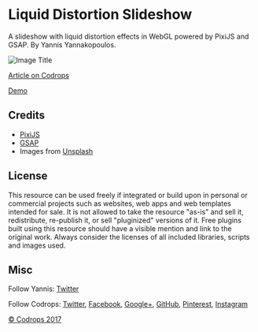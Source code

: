 # Liquid Distortion Slideshow

A slideshow with liquid distortion effects in WebGL powered by PixiJS and GSAP. By Yannis Yannakopoulos.

![Image Title](link)

[Article on Codrops](https://tympanus.net/codrops/?p=32454)

[Demo](https://tympanus.net/Development/LiquidDistortion/)

## Credits

- [PixiJS](http://www.pixijs.com/)
- [GSAP](https://greensock.com/gsap)
- Images from [Unsplash](https://unsplash.com/)

## License
This resource can be used freely if integrated or build upon in personal or commercial projects such as websites, web apps and web templates intended for sale. It is not allowed to take the resource "as-is" and sell it, redistribute, re-publish it, or sell "pluginized" versions of it. Free plugins built using this resource should have a visible mention and link to the original work. Always consider the licenses of all included libraries, scripts and images used.

## Misc

Follow Yannis: [Twitter](https://twitter.com/neundex) 

Follow Codrops: [Twitter](http://www.twitter.com/codrops), [Facebook](http://www.facebook.com/codrops), [Google+](https://plus.google.com/101095823814290637419), [GitHub](https://github.com/codrops), [Pinterest](http://www.pinterest.com/codrops/), [Instagram](https://www.instagram.com/codropsss/)

[© Codrops 2017](http://www.codrops.com)





